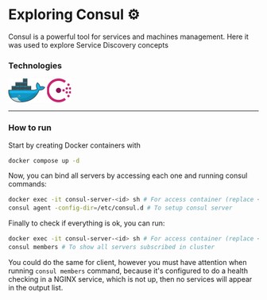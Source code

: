# Exploring Consul ⚙️

Consul is a powerful tool for services and machines management. Here it was used to explore Service Discovery concepts

### Technologies

[![Docker](.markdown/docker.png "Docker")](https://docs.docker.com/)
[![Consul](.markdown/consul.png "Consul")](https://developer.hashicorp.com/consul)

---

### How to run

Start by creating Docker containers with
```bash
docker compose up -d
```

Now, you can bind all servers by accessing each one and running consul commands:
```bash
docker exec -it consul-server-<id> sh # For access container (replace <id> by server id)
consul agent -config-dir=/etc/consul.d # To setup consul server
``` 

Finally to check if everything is ok, you can run:
```bash
docker exec -it consul-server-<id> sh # For access container (replace <id> by server id)
consul members # To show all servers subscribed in cluster
``` 

You could do the same for client, however you must have attention when running ```consul members``` command, because it's configured to do a health checking in a NGINX service, which is not up, then no services will appear in the output list.
